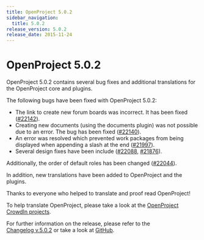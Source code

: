 ```yaml
---
title: OpenProject 5.0.2
sidebar_navigation:
  title: 5.0.2
release_version: 5.0.2
release_date: 2015-11-24
---
```


# OpenProject 5.0.2

OpenProject 5.0.2 contains several bug fixes and additional translations
for the OpenProject core and plugins.

The following bugs have been fixed with OpenProject 5.0.2:

- The link to create new forum boards was incorrect. It has been fixed
  ([#22142](https://community.openproject.org/work_packages/22142)).
- Creating new documents (using the documents plugin) was not possible
  due to an error. The bug has been fixed
  ([#22140](https://community.openproject.org/work_packages/22140)).
- An error was resolved which prevented work packages from being
  displayed when appending a slash at the end
  ([#21997](https://community.openproject.org/work_packages/21997)).
- Several design fixes have been include
  ([#22088](https://community.openproject.org/work_packages/22088),
  [#21876](https://community.openproject.org/work_packages/21876)).

Additionally, the order of default roles has been changed
([#22044](https://community.openproject.org/work_packages/22044)).

In addition, new translations have been added to OpenProject and the
plugins.

Thanks to everyone who helped to translate and proof read OpenProject!

To help translate OpenProject, please take a look at the [OpenProject
CrowdIn projects](https://crowdin.com/projects/opf).

For further information on the release, please refer to the  
[Changelog v.5.0.2](https://community.openproject.org/versions/781)
or take a look at
[GitHub](https://github.com/opf/openproject/tree/v5.0.2).
